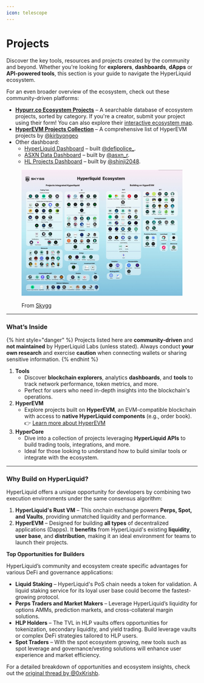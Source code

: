 ```yaml
---
icon: telescope
---
```


# Projects

Discover the key tools, resources and projects created by the community and beyond. Whether you're looking for **explorers**, **dashboards**, **dApps** or **API-powered tools**, this section is your guide to navigate the HyperLiquid ecosystem.

For an even broader overview of the ecosystem, check out these community-driven platforms:

* [**Hypurr.co Ecosystem Projects**](https://www.hypurr.co/ecosystem-projects) – A searchable database of ecosystem projects, sorted by category. If you're a creator, submit your project using their form! You can also explore their [interactive ecosystem map](https://www.hypurr.co/ecosystem-map).
* [**HyperEVM Projects Collection**](https://airtable.com/appIJWoixQuCkCQT9/shrRzVs5YaS5EVDUW/tblqXBn4EjsjR3hac/viweUPuLzzFmJRY7d) – A comprehensive list of HyperEVM projects by [@kirbyongeo](https://x.com/kirbyongeo/status/1915752654950596795)
* Other dashboard:
  * [HyperLiquid Dashboard](https://degen.start.me/p/gGnQQY/hyperliquid) – built [@defipolice\_](https://x.com/defipolice_).
  * [ASXN Data Dashboard](https://data.asxn.xyz/dashboard/hyperliquid-ecosystem) – built by [@asxn\_r](https://x.com/asxn_r).
  * [HL Projects Dashboard](https://hlprojects.xyz/) – built by [@shinji2048](https://x.com/shinji2048).

<figure><img src="../../.gitbook/assets/GinrGtyawAAawhn.jfif" alt=""><figcaption><p>From <a href="https://x.com/SKYGG_Official/status/1885297011324575822">Skygg</a></p></figcaption></figure>

***

### **What’s Inside**

{% hint style="danger" %}
Projects listed here are **community-driven** and **not maintained** by HyperLiquid Labs (unless stated). Always conduct **your own research** and exercise **caution** when connecting wallets or sharing sensitive information.
{% endhint %}

1. **Tools**
   * Discover **blockchain explorers**, analytics **dashboards**, and **tools** to track network performance, token metrics, and more.
   * Perfect for users who need in-depth insights into the blockchain's operations.
2. **HyperEVM**
   * Explore projects built on **HyperEVM**, an EVM-compatible blockchain with access to **native HyperLiquid components** (e.g., order book). 👉 [Learn more about HyperEVM](../../architecture/hyperevm.md)
3. **HyperCore**
   * Dive into a collection of projects leveraging **HyperLiquid APIs** to build trading tools, integrations, and more.
   * Ideal for those looking to understand how to build similar tools or integrate with the ecosystem.

***

### **Why Build on HyperLiquid?**

HyperLiquid offers a unique opportunity for developers by combining two execution environments under the same consensus algorithm:

1. **HyperLiquid's Rust VM** – This onchain exchange powers **Perps, Spot, and Vaults**, providing unmatched liquidity and performance.
2. **HyperEVM** – Designed for building **all types** of decentralized applications (Dapps). It **benefits** from HyperLiquid's existing **liquidity**, **user base**, and **distribution**, making it an ideal environment for teams to launch their projects.

**Top Opportunities for Builders**

HyperLiquid’s community and ecosystem create specific advantages for various DeFi and governance applications:

* **Liquid Staking** – HyperLiquid's PoS chain needs a token for validation. A liquid staking service for its loyal user base could become the fastest-growing protocol.
* **Perps Traders and Market Makers** – Leverage HyperLiquid’s liquidity for options AMMs, prediction markets, and cross-collateral margin solutions.
* **HLP Holders** – The TVL in HLP vaults offers opportunities for tokenization, secondary liquidity, and yield trading. Build leverage vaults or complex DeFi strategies tailored to HLP users.
* **Spot Traders** – With the spot ecosystem growing, new tools such as spot leverage and governance/vesting solutions will enhance user experience and market efficiency.

For a detailed breakdown of opportunities and ecosystem insights, check out the [original thread by @0xKrishb](https://x.com/0xkrishb/status/1839441024919417077).
